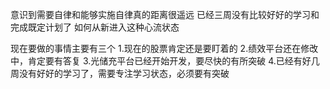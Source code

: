 意识到需要自律和能够实施自律真的距离很遥远
已经三周没有比较好好的学习和完成既定计划了
如何从新进入这种心流状态

现在要做的事情主要有三个
1.现在的股票肯定还是要盯着的
2.绩效平台还在修改中，肯定要有答复
3.光储充平台已经开始开发，要尽快的有所突破
4.已经有好几周没有好好的学习了，需要专注学习状态，必须要有突破